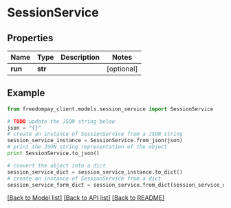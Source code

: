 # SessionService


## Properties
Name | Type | Description | Notes
------------ | ------------- | ------------- | -------------
**run** | **str** |  | [optional] 

## Example

```python
from freedompay_client.models.session_service import SessionService

# TODO update the JSON string below
json = "{}"
# create an instance of SessionService from a JSON string
session_service_instance = SessionService.from_json(json)
# print the JSON string representation of the object
print SessionService.to_json()

# convert the object into a dict
session_service_dict = session_service_instance.to_dict()
# create an instance of SessionService from a dict
session_service_form_dict = session_service.from_dict(session_service_dict)
```
[[Back to Model list]](../README.md#documentation-for-models) [[Back to API list]](../README.md#documentation-for-api-endpoints) [[Back to README]](../README.md)


